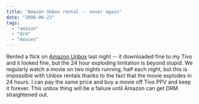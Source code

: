 ```yaml
---
title: "Amazon Unbox rental -- never again"
date: "2008-06-23"
tags: 
  - "amazon"
  - "drm"
  - "movies"
---
```


Rented a flick on [Amazon Unbox](http://www.amazon.com/Unbox-Video-Downloads/b/ref=sa_menu_atv2?ie=UTF8&node=16261631&pf_rd_p=328655101&pf_rd_s=left-nav-1&pf_rd_t=101&pf_rd_i=507846&pf_rd_m=ATVPDKIKX0DER&pf_rd_r=180W0KEVKR7C1MVYYFW2) last night -- it downloaded fine to my Tivo and it looked fine, but the 24 hour exploding limitation is beyond stupid. We regularly watch a movie on two nights running, half each night, but this is impossible with Unbox rentals thanks to the fact that the movie explodes in 24 hours. I can pay the same price and buy a movie off Tivo PPV and keep it forever. This unbox thing will be a failure until Amazon can get DRM straightened out.
